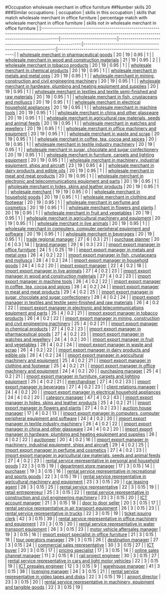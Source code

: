 #Occupation wholesale merchant in office furniture
##Number skills 20
###Similar occupations:
| occupation                                                                                                                                                          |   skills in this occupation |   skills that match wholesale merchant in office furniture |   percentage match with wholesale merchant in office furniture |   skills not in wholesale merchant in office furniture |
|:--------------------------------------------------------------------------------------------------------------------------------------------------------------------|----------------------------:|-----------------------------------------------------------:|---------------------------------------------------------------:|-------------------------------------------------------:|
| [wholesale merchant in pharmaceutical goods](wholesale_merchant_in_pharmaceutical_goods.md)                                                                         |                          20 |                                                         19 |                                                           0.95 |                                                      1 |
| [wholesale merchant in wood and construction materials](wholesale_merchant_in_wood_and_construction_materials.md)                                                   |                          21 |                                                         19 |                                                           0.95 |                                                      2 |
| [wholesale merchant in tobacco products](wholesale_merchant_in_tobacco_products.md)                                                                                 |                          20 |                                                         19 |                                                           0.95 |                                                      1 |
| [wholesale merchant in chemical products](wholesale_merchant_in_chemical_products.md)                                                                               |                          20 |                                                         19 |                                                           0.95 |                                                      1 |
| [wholesale merchant in metals and metal ores](wholesale_merchant_in_metals_and_metal_ores.md)                                                                       |                          20 |                                                         19 |                                                           0.95 |                                                      1 |
| [wholesale merchant in mining, construction and civil engineering machinery](wholesale_merchant_in_mining,_construction_and_civil_engineering_machinery.md)         |                          20 |                                                         19 |                                                           0.95 |                                                      1 |
| [wholesale merchant in hardware, plumbing and heating equipment and supplies](wholesale_merchant_in_hardware,_plumbing_and_heating_equipment_and_supplies.md)       |                          20 |                                                         19 |                                                           0.95 |                                                      1 |
| [wholesale merchant in textiles and textile semi-finished and raw materials](wholesale_merchant_in_textiles_and_textile_semi-finished_and_raw_materials.md)         |                          20 |                                                         19 |                                                           0.95 |                                                      1 |
| [wholesale merchant in fish, crustaceans and molluscs](wholesale_merchant_in_fish,_crustaceans_and_molluscs.md)                                                     |                          20 |                                                         19 |                                                           0.95 |                                                      1 |
| [wholesale merchant in electrical household appliances](wholesale_merchant_in_electrical_household_appliances.md)                                                   |                          20 |                                                         19 |                                                           0.95 |                                                      1 |
| [wholesale merchant in machine tools](wholesale_merchant_in_machine_tools.md)                                                                                       |                          20 |                                                         19 |                                                           0.95 |                                                      1 |
| [wholesale merchant in china and other glassware](wholesale_merchant_in_china_and_other_glassware.md)                                                               |                          20 |                                                         19 |                                                           0.95 |                                                      1 |
| [wholesale merchant in agricultural raw materials, seeds and animal feeds](wholesale_merchant_in_agricultural_raw_materials,_seeds_and_animal_feeds.md)             |                          20 |                                                         19 |                                                           0.95 |                                                      1 |
| [wholesale merchant in watches and jewellery](wholesale_merchant_in_watches_and_jewellery.md)                                                                       |                          20 |                                                         19 |                                                           0.95 |                                                      1 |
| [wholesale merchant in office machinery and equipment](wholesale_merchant_in_office_machinery_and_equipment.md)                                                     |                          20 |                                                         19 |                                                           0.95 |                                                      1 |
| [wholesale merchant in waste and scrap](wholesale_merchant_in_waste_and_scrap.md)                                                                                   |                          20 |                                                         19 |                                                           0.95 |                                                      1 |
| [wholesale merchant in coffee, tea, cocoa and spices](wholesale_merchant_in_coffee,_tea,_cocoa_and_spices.md)                                                       |                          20 |                                                         19 |                                                           0.95 |                                                      1 |
| [wholesale merchant in textile industry machinery](wholesale_merchant_in_textile_industry_machinery.md)                                                             |                          20 |                                                         19 |                                                           0.95 |                                                      1 |
| [wholesale merchant in sugar, chocolate and sugar confectionery](wholesale_merchant_in_sugar,_chocolate_and_sugar_confectionery.md)                                 |                          20 |                                                         19 |                                                           0.95 |                                                      1 |
| [wholesale merchant in furniture, carpets and lighting equipment](wholesale_merchant_in_furniture,_carpets_and_lighting_equipment.md)                               |                          20 |                                                         19 |                                                           0.95 |                                                      1 |
| [wholesale merchant in machinery, industrial equipment, ships and aircraft](wholesale_merchant_in_machinery,_industrial_equipment,_ships_and_aircraft.md)           |                          23 |                                                         19 |                                                           0.95 |                                                      4 |
| [wholesale merchant in dairy products and edible oils](wholesale_merchant_in_dairy_products_and_edible_oils.md)                                                     |                          20 |                                                         19 |                                                           0.95 |                                                      1 |
| [wholesale merchant in meat and meat products](wholesale_merchant_in_meat_and_meat_products.md)                                                                     |                          20 |                                                         19 |                                                           0.95 |                                                      1 |
| [wholesale merchant in electronic and telecommunications equipment and parts](wholesale_merchant_in_electronic_and_telecommunications_equipment_and_parts.md)       |                          20 |                                                         19 |                                                           0.95 |                                                      1 |
| [wholesale merchant in hides, skins and leather products](wholesale_merchant_in_hides,_skins_and_leather_products.md)                                               |                          20 |                                                         19 |                                                           0.95 |                                                      1 |
| [wholesale merchant](wholesale_merchant.md)                                                                                                                         |                          19 |                                                         19 |                                                           0.95 |                                                      0 |
| [wholesale merchant in household goods](wholesale_merchant_in_household_goods.md)                                                                                   |                          20 |                                                         19 |                                                           0.95 |                                                      1 |
| [wholesale merchant in clothing and footwear](wholesale_merchant_in_clothing_and_footwear.md)                                                                       |                          20 |                                                         19 |                                                           0.95 |                                                      1 |
| [wholesale merchant in perfume and cosmetics](wholesale_merchant_in_perfume_and_cosmetics.md)                                                                       |                          20 |                                                         19 |                                                           0.95 |                                                      1 |
| [wholesale merchant in flowers and plants](wholesale_merchant_in_flowers_and_plants.md)                                                                             |                          20 |                                                         19 |                                                           0.95 |                                                      1 |
| [wholesale merchant in fruit and vegetables](wholesale_merchant_in_fruit_and_vegetables.md)                                                                         |                          20 |                                                         19 |                                                           0.95 |                                                      1 |
| [wholesale merchant in agricultural machinery and equipment](wholesale_merchant_in_agricultural_machinery_and_equipment.md)                                         |                          20 |                                                         19 |                                                           0.95 |                                                      1 |
| [wholesale merchant in live animals](wholesale_merchant_in_live_animals.md)                                                                                         |                          20 |                                                         19 |                                                           0.95 |                                                      1 |
| [wholesale merchant in computers, computer peripheral equipment and software](wholesale_merchant_in_computers,_computer_peripheral_equipment_and_software.md)       |                          20 |                                                         19 |                                                           0.95 |                                                      1 |
| [wholesale merchant in beverages](wholesale_merchant_in_beverages.md)                                                                                               |                          20 |                                                         19 |                                                           0.95 |                                                      1 |
| [trade regional manager](trade_regional_manager.md)                                                                                                                 |                          27 |                                                          6 |                                                           0.3  |                                                     21 |
| [purchase planner](purchase_planner.md)                                                                                                                             |                          20 |                                                          6 |                                                           0.3  |                                                     14 |
| [brand manager](brand_manager.md)                                                                                                                                   |                          29 |                                                          6 |                                                           0.3  |                                                     23 |
| [import export manager in office furniture](import_export_manager_in_office_furniture.md)                                                                           |                          24 |                                                          5 |                                                           0.25 |                                                     19 |
| [import export manager in metals and metal ores](import_export_manager_in_metals_and_metal_ores.md)                                                                 |                          26 |                                                          4 |                                                           0.2  |                                                     22 |
| [import export manager in fish, crustaceans and molluscs](import_export_manager_in_fish,_crustaceans_and_molluscs.md)                                               |                          28 |                                                          4 |                                                           0.2  |                                                     24 |
| [import export manager in household goods](import_export_manager_in_household_goods.md)                                                                             |                          24 |                                                          4 |                                                           0.2  |                                                     20 |
| [import export manager](import_export_manager.md)                                                                                                                   |                          22 |                                                          4 |                                                           0.2  |                                                     18 |
| [import export manager in live animals](import_export_manager_in_live_animals.md)                                                                                   |                          27 |                                                          4 |                                                           0.2  |                                                     23 |
| [import export manager in wood and construction materials](import_export_manager_in_wood_and_construction_materials.md)                                             |                          27 |                                                          4 |                                                           0.2  |                                                     23 |
| [import export manager in machine tools](import_export_manager_in_machine_tools.md)                                                                                 |                          26 |                                                          4 |                                                           0.2  |                                                     22 |
| [import export manager in coffee, tea, cocoa and spices](import_export_manager_in_coffee,_tea,_cocoa_and_spices.md)                                                 |                          28 |                                                          4 |                                                           0.2  |                                                     24 |
| [import export manager in meat and meat products](import_export_manager_in_meat_and_meat_products.md)                                                               |                          29 |                                                          4 |                                                           0.2  |                                                     25 |
| [import export manager in sugar, chocolate and sugar confectionery](import_export_manager_in_sugar,_chocolate_and_sugar_confectionery.md)                           |                          28 |                                                          4 |                                                           0.2  |                                                     24 |
| [import export manager in textiles and textile semi-finished and raw materials](import_export_manager_in_textiles_and_textile_semi-finished_and_raw_materials.md)   |                          26 |                                                          4 |                                                           0.2  |                                                     22 |
| [import export manager in electronic and telecommunications equipment and parts](import_export_manager_in_electronic_and_telecommunications_equipment_and_parts.md) |                          25 |                                                          4 |                                                           0.2  |                                                     21 |
| [import export manager in tobacco products](import_export_manager_in_tobacco_products.md)                                                                           |                          26 |                                                          4 |                                                           0.2  |                                                     22 |
| [import export manager in mining, construction and civil engineering machinery](import_export_manager_in_mining,_construction_and_civil_engineering_machinery.md)   |                          25 |                                                          4 |                                                           0.2  |                                                     21 |
| [import export manager in chemical products](import_export_manager_in_chemical_products.md)                                                                         |                          27 |                                                          4 |                                                           0.2  |                                                     23 |
| [import export manager in pharmaceutical goods](import_export_manager_in_pharmaceutical_goods.md)                                                                   |                          27 |                                                          4 |                                                           0.2  |                                                     23 |
| [import export manager in watches and jewellery](import_export_manager_in_watches_and_jewellery.md)                                                                 |                          24 |                                                          4 |                                                           0.2  |                                                     20 |
| [import export manager in fruit and vegetables](import_export_manager_in_fruit_and_vegetables.md)                                                                   |                          28 |                                                          4 |                                                           0.2  |                                                     24 |
| [import export manager in waste and scrap](import_export_manager_in_waste_and_scrap.md)                                                                             |                          26 |                                                          4 |                                                           0.2  |                                                     22 |
| [import export manager in dairy products and edible oils](import_export_manager_in_dairy_products_and_edible_oils.md)                                               |                          28 |                                                          4 |                                                           0.2  |                                                     24 |
| [import export manager in agricultural machinery and equipment](import_export_manager_in_agricultural_machinery_and_equipment.md)                                   |                          25 |                                                          4 |                                                           0.2  |                                                     21 |
| [import export manager in clothing and footwear](import_export_manager_in_clothing_and_footwear.md)                                                                 |                          25 |                                                          4 |                                                           0.2  |                                                     21 |
| [import export manager in office machinery and equipment](import_export_manager_in_office_machinery_and_equipment.md)                                               |                          24 |                                                          4 |                                                           0.2  |                                                     20 |
| [purchasing manager](purchasing_manager.md)                                                                                                                         |                          25 |                                                          4 |                                                           0.2  |                                                     21 |
| [import export manager in furniture, carpets and lighting equipment](import_export_manager_in_furniture,_carpets_and_lighting_equipment.md)                         |                          25 |                                                          4 |                                                           0.2  |                                                     21 |
| [merchandiser](merchandiser.md)                                                                                                                                     |                          27 |                                                          4 |                                                           0.2  |                                                     23 |
| [import export manager in beverages](import_export_manager_in_beverages.md)                                                                                         |                          27 |                                                          4 |                                                           0.2  |                                                     23 |
| [client relations manager](client_relations_manager.md)                                                                                                             |                          24 |                                                          4 |                                                           0.2  |                                                     20 |
| [import export manager in electrical household appliances](import_export_manager_in_electrical_household_appliances.md)                                             |                          24 |                                                          4 |                                                           0.2  |                                                     20 |
| [category manager](category_manager.md)                                                                                                                             |                          47 |                                                          4 |                                                           0.2  |                                                     43 |
| [import export manager in hides, skins and leather products](import_export_manager_in_hides,_skins_and_leather_products.md)                                         |                          25 |                                                          4 |                                                           0.2  |                                                     21 |
| [import export manager in flowers and plants](import_export_manager_in_flowers_and_plants.md)                                                                       |                          27 |                                                          4 |                                                           0.2  |                                                     23 |
| [auction house manager](auction_house_manager.md)                                                                                                                   |                          17 |                                                          4 |                                                           0.2  |                                                     13 |
| [import export manager in computers, computer peripheral equipment and software](import_export_manager_in_computers,_computer_peripheral_equipment_and_software.md) |                          24 |                                                          4 |                                                           0.2  |                                                     20 |
| [import export manager in textile industry machinery](import_export_manager_in_textile_industry_machinery.md)                                                       |                          26 |                                                          4 |                                                           0.2  |                                                     22 |
| [import export manager in china and other glassware](import_export_manager_in_china_and_other_glassware.md)                                                         |                          24 |                                                          4 |                                                           0.2  |                                                     20 |
| [import export manager in hardware, plumbing and heating equipment and supplies](import_export_manager_in_hardware,_plumbing_and_heating_equipment_and_supplies.md) |                          26 |                                                          4 |                                                           0.2  |                                                     22 |
| [auctioneer](auctioneer.md)                                                                                                                                         |                          20 |                                                          4 |                                                           0.2  |                                                     16 |
| [import export manager in machinery, industrial equipment, ships and aircraft](import_export_manager_in_machinery,_industrial_equipment,_ships_and_aircraft.md)     |                          29 |                                                          4 |                                                           0.2  |                                                     25 |
| [import export manager in perfume and cosmetics](import_export_manager_in_perfume_and_cosmetics.md)                                                                 |                          27 |                                                          4 |                                                           0.2  |                                                     23 |
| [import export manager in agricultural raw materials, seeds and animal feeds](import_export_manager_in_agricultural_raw_materials,_seeds_and_animal_feeds.md)       |                          27 |                                                          4 |                                                           0.2  |                                                     23 |
| [rental service representative in personal and household goods](rental_service_representative_in_personal_and_household_goods.md)                                   |                          22 |                                                          3 |                                                           0.15 |                                                     19 |
| [department store manager](department_store_manager.md)                                                                                                             |                          17 |                                                          3 |                                                           0.15 |                                                     14 |
| [purchaser](purchaser.md)                                                                                                                                           |                          19 |                                                          3 |                                                           0.15 |                                                     16 |
| [rental service representative in recreational and sports goods](rental_service_representative_in_recreational_and_sports_goods.md)                                 |                          22 |                                                          3 |                                                           0.15 |                                                     19 |
| [rental service representative in agricultural machinery and equipment](rental_service_representative_in_agricultural_machinery_and_equipment.md)                   |                          23 |                                                          3 |                                                           0.15 |                                                     20 |
| [car leasing agent](car_leasing_agent.md)                                                                                                                           |                          28 |                                                          3 |                                                           0.15 |                                                     25 |
| [rental service representative](rental_service_representative.md)                                                                                                   |                          22 |                                                          3 |                                                           0.15 |                                                     19 |
| [retail entrepreneur](retail_entrepreneur.md)                                                                                                                       |                          25 |                                                          3 |                                                           0.15 |                                                     22 |
| [rental service representative in construction and civil engineering machinery](rental_service_representative_in_construction_and_civil_engineering_machinery.md)   |                          23 |                                                          3 |                                                           0.15 |                                                     20 |
| [ICT account manager](ICT_account_manager.md)                                                                                                                       |                          21 |                                                          3 |                                                           0.15 |                                                     18 |
| [door to door seller](door_to_door_seller.md)                                                                                                                       |                          20 |                                                          3 |                                                           0.15 |                                                     17 |
| [rental service representative in air transport equipment](rental_service_representative_in_air_transport_equipment.md)                                             |                          26 |                                                          3 |                                                           0.15 |                                                     23 |
| [rental service representative in trucks](rental_service_representative_in_trucks.md)                                                                               |                          22 |                                                          3 |                                                           0.15 |                                                     19 |
| [ticket issuing clerk](ticket_issuing_clerk.md)                                                                                                                     |                          42 |                                                          3 |                                                           0.15 |                                                     39 |
| [rental service representative in office machinery and equipment](rental_service_representative_in_office_machinery_and_equipment.md)                               |                          23 |                                                          3 |                                                           0.15 |                                                     20 |
| [rental service representative in water transport equipment](rental_service_representative_in_water_transport_equipment.md)                                         |                          26 |                                                          3 |                                                           0.15 |                                                     23 |
| [motor vehicle aftersales manager](motor_vehicle_aftersales_manager.md)                                                                                             |                          19 |                                                          3 |                                                           0.15 |                                                     16 |
| [import export specialist in office furniture](import_export_specialist_in_office_furniture.md)                                                                     |                          21 |                                                          3 |                                                           0.15 |                                                     18 |
| [tour operators manager](tour_operators_manager.md)                                                                                                                 |                          29 |                                                          3 |                                                           0.15 |                                                     26 |
| [destination manager](destination_manager.md)                                                                                                                       |                          27 |                                                          3 |                                                           0.15 |                                                     24 |
| [commercial sales representative](commercial_sales_representative.md)                                                                                               |                          30 |                                                          3 |                                                           0.15 |                                                     27 |
| [ICT buyer](ICT_buyer.md)                                                                                                                                           |                          20 |                                                          3 |                                                           0.15 |                                                     17 |
| [pricing specialist](pricing_specialist.md)                                                                                                                         |                          17 |                                                          3 |                                                           0.15 |                                                     14 |
| [online sales channel manager](online_sales_channel_manager.md)                                                                                                     |                          11 |                                                          3 |                                                           0.15 |                                                      8 |
| [rail project engineer](rail_project_engineer.md)                                                                                                                   |                          30 |                                                          3 |                                                           0.15 |                                                     27 |
| [rental service representative in cars and light motor vehicles](rental_service_representative_in_cars_and_light_motor_vehicles.md)                                 |                          22 |                                                          3 |                                                           0.15 |                                                     19 |
| [ICT presales engineer](ICT_presales_engineer.md)                                                                                                                   |                          12 |                                                          3 |                                                           0.15 |                                                      9 |
| [warehouse manager](warehouse_manager.md)                                                                                                                           |                          41 |                                                          3 |                                                           0.15 |                                                     38 |
| [licensing manager](licensing_manager.md)                                                                                                                           |                          24 |                                                          3 |                                                           0.15 |                                                     21 |
| [rental service representative in video tapes and disks](rental_service_representative_in_video_tapes_and_disks.md)                                                 |                          22 |                                                          3 |                                                           0.15 |                                                     19 |
| [airport director](airport_director.md)                                                                                                                             |                          23 |                                                          3 |                                                           0.15 |                                                     20 |
| [rental service representative in machinery, equipment and tangible goods](rental_service_representative_in_machinery,_equipment_and_tangible_goods.md)             |                          22 |                                                          3 |                                                           0.15 |                                                     19 |
